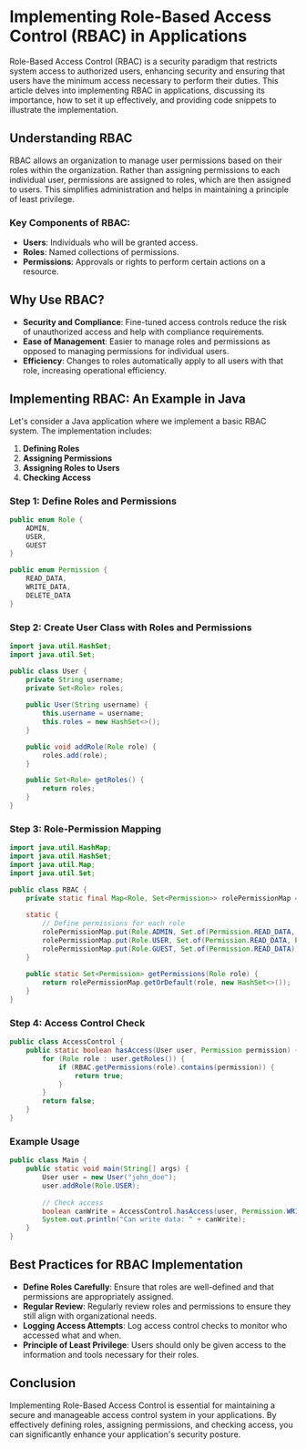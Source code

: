 # Implementing Role-Based Access Control (RBAC) in Applications

Role-Based Access Control (RBAC) is a security paradigm that restricts system access to authorized users, enhancing security and ensuring that users have the minimum access necessary to perform their duties. This article delves into implementing RBAC in applications, discussing its importance, how to set it up effectively, and providing code snippets to illustrate the implementation.

## Understanding RBAC
RBAC allows an organization to manage user permissions based on their roles within the organization. Rather than assigning permissions to each individual user, permissions are assigned to roles, which are then assigned to users. This simplifies administration and helps in maintaining a principle of least privilege.

### Key Components of RBAC:
- **Users**: Individuals who will be granted access.
- **Roles**: Named collections of permissions.
- **Permissions**: Approvals or rights to perform certain actions on a resource.

## Why Use RBAC?
- **Security and Compliance**: Fine-tuned access controls reduce the risk of unauthorized access and help with compliance requirements.
- **Ease of Management**: Easier to manage roles and permissions as opposed to managing permissions for individual users.
- **Efficiency**: Changes to roles automatically apply to all users with that role, increasing operational efficiency.

## Implementing RBAC: An Example in Java
Let's consider a Java application where we implement a basic RBAC system. The implementation includes:
1. **Defining Roles**
2. **Assigning Permissions**
3. **Assigning Roles to Users**
4. **Checking Access**

### Step 1: Define Roles and Permissions
```java
public enum Role {
    ADMIN,
    USER,
    GUEST
}

public enum Permission {
    READ_DATA,
    WRITE_DATA,
    DELETE_DATA
}
```

### Step 2: Create User Class with Roles and Permissions
```java
import java.util.HashSet;
import java.util.Set;

public class User {
    private String username;
    private Set<Role> roles;
    
    public User(String username) {
        this.username = username;
        this.roles = new HashSet<>();
    }

    public void addRole(Role role) {
        roles.add(role);
    }

    public Set<Role> getRoles() {
        return roles;
    }
}
```

### Step 3: Role-Permission Mapping
```java
import java.util.HashMap;
import java.util.HashSet;
import java.util.Map;
import java.util.Set;

public class RBAC {
    private static final Map<Role, Set<Permission>> rolePermissionMap = new HashMap<>();
   
    static {
        // Define permissions for each role
        rolePermissionMap.put(Role.ADMIN, Set.of(Permission.READ_DATA, Permission.WRITE_DATA, Permission.DELETE_DATA));
        rolePermissionMap.put(Role.USER, Set.of(Permission.READ_DATA, Permission.WRITE_DATA));
        rolePermissionMap.put(Role.GUEST, Set.of(Permission.READ_DATA));
    }
    
    public static Set<Permission> getPermissions(Role role) {
        return rolePermissionMap.getOrDefault(role, new HashSet<>());
    }
}
```

### Step 4: Access Control Check
```java
public class AccessControl {
    public static boolean hasAccess(User user, Permission permission) {
        for (Role role : user.getRoles()) {
            if (RBAC.getPermissions(role).contains(permission)) {
                return true;
            }
        }
        return false;
    }
}
```

### Example Usage
```java
public class Main {
    public static void main(String[] args) {
        User user = new User("john_doe");
        user.addRole(Role.USER);
        
        // Check access
        boolean canWrite = AccessControl.hasAccess(user, Permission.WRITE_DATA);
        System.out.println("Can write data: " + canWrite);
    }
}
```

## Best Practices for RBAC Implementation
- **Define Roles Carefully**: Ensure that roles are well-defined and that permissions are appropriately assigned.
- **Regular Review**: Regularly review roles and permissions to ensure they still align with organizational needs.
- **Logging Access Attempts**: Log access control checks to monitor who accessed what and when.
- **Principle of Least Privilege**: Users should only be given access to the information and tools necessary for their roles.

## Conclusion
Implementing Role-Based Access Control is essential for maintaining a secure and manageable access control system in your applications. By effectively defining roles, assigning permissions, and checking access, you can significantly enhance your application's security posture.
